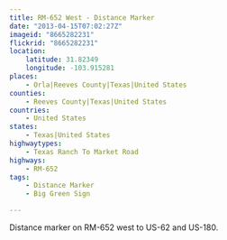 ```yaml
---
title: RM-652 West - Distance Marker
date: "2013-04-15T07:02:27Z"
imageid: "8665282231"
flickrid: "8665282231"
location:
    latitude: 31.82349
    longitude: -103.915281
places:
    - Orla|Reeves County|Texas|United States
counties:
    - Reeves County|Texas|United States
countries:
    - United States
states:
    - Texas|United States
highwaytypes:
    - Texas Ranch To Market Road
highways:
    - RM-652
tags:
    - Distance Marker
    - Big Green Sign

---
```

Distance marker on RM-652 west to US-62 and US-180.
